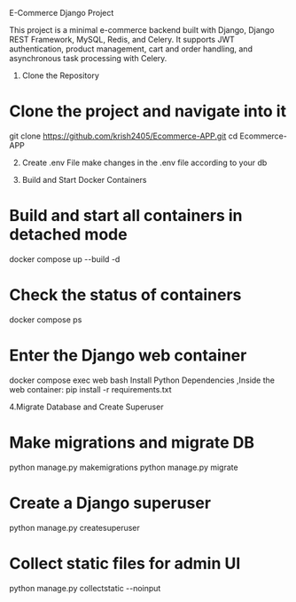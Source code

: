 E-Commerce Django Project

This project is a minimal e-commerce backend built with Django, Django REST Framework, MySQL, Redis, and Celery. It supports JWT authentication, product management, cart and order handling, and asynchronous task processing with Celery.

1. Clone the Repository
# Clone the project and navigate into it
git clone https://github.com/krish2405/Ecommerce-APP.git
cd Ecommerce-APP

2. Create .env File
make changes in the .env file according to your db 

3. Build and Start Docker Containers
# Build and start all containers in detached mode
docker compose up --build -d

# Check the status of containers
docker compose ps

# Enter the Django web container
docker compose exec web bash
Install Python Dependencies ,Inside the web container:
pip install -r requirements.txt

4.Migrate Database and Create Superuser
# Make migrations and migrate DB
python manage.py makemigrations
python manage.py migrate

# Create a Django superuser
python manage.py createsuperuser

# Collect static files for admin UI
python manage.py collectstatic --noinput


